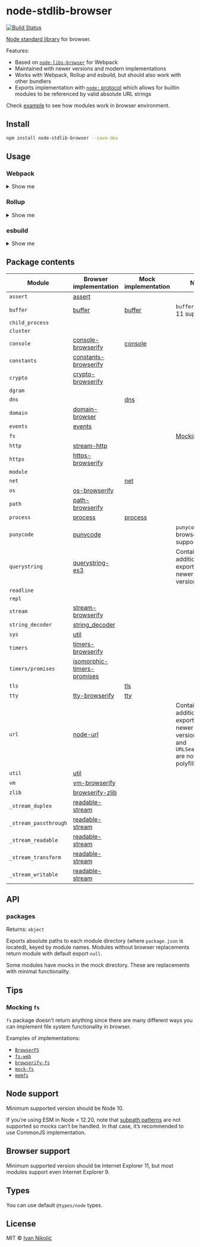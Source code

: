 # node-stdlib-browser

[![Build Status][ci-img]][ci]

[Node standard library](https://nodejs.org/docs/latest/api/) for browser.

Features:

-   Based on [`node-libs-browser`](https://github.com/webpack/node-libs-browser)
    for Webpack
-   Maintained with newer versions and modern implementations
-   Works with Webpack, Rollup and esbuild, but should also work with other
    bundlers
-   Exports implementation with
    [`node:` protocol](https://nodejs.org/api/esm.html#esm_node_imports) which
    allows for builtin modules to be referenced by valid absolute URL strings

Check [example](/example) to see how modules work in browser environment.

## Install

```sh
npm install node-stdlib-browser --save-dev
```

## Usage

### Webpack

<details>
	
<summary>Show me</summary>

As of Webpack 5, aliases and globals provider need to be explicitly configured.

```js
// webpack.config.js
const stdLibBrowser = require('node-stdlib-browser');
const webpack = require('webpack');

module.exports = {
	// ...
	resolve: {
		alias: stdLibBrowser
	},
	plugins: [
		new webpack.ProvidePlugin({
			process: stdLibBrowser.process,
			Buffer: [stdLibBrowser.buffer, 'Buffer']
		})
	]
};
```

</details>

### Rollup

<details>
	
<summary>Show me</summary>

Since many packages expose only CommonJS implementation, you need to apply
plugins to handle CommonJS exports. Those packages could have dependencies
installed with npm so they need to be properly resolved (taking into account
browser-specific implementations).

Some dependencies can have circular dependencies and Rollup will warn you about
that. You can
[ignore these warnings with `onwarn` function](https://github.com/rollup/rollup/issues/1089#issuecomment-635564942).

```js
// rollup.config.js
const stdLibBrowser = require('node-stdlib-browser');
const { default: resolve } = require('@rollup/plugin-node-resolve');
const commonjs = require('@rollup/plugin-commonjs');
const json = require('@rollup/plugin-json');
const alias = require('@rollup/plugin-alias');
const inject = require('@rollup/plugin-inject');

module.exports = {
	// ...
	plugins: [
		alias({
			entries: stdLibBrowser
		}),
		resolve({
			browser: true
		}),
		commonjs(),
		json(),
		inject({
			process: stdLibBrowser.process,
			Buffer: [stdLibBrowser.buffer, 'Buffer']
		})
	],
	onwarn: (warning, rollupWarn) => {
		const packagesWithCircularDependencies = [
			'util/',
			'assert/',
			'readable-stream/',
			'crypto-browserify/'
		];
		if (
			!(
				warning.code === 'CIRCULAR_DEPENDENCY' &&
				packagesWithCircularDependencies.some((modulePath) =>
					warning.importer.includes(modulePath)
				)
			)
		) {
			rollupWarn(warning);
		}
	}
};
```

</details>

### esbuild

<details>
	
<summary>Show me</summary>

Using esbuild requires you to use helper utilities and plugins.

```js
const path = require('path');
const esbuild = require('esbuild');
const plugin = require('node-stdlib-browser/helpers/esbuild/plugin');
const stdLibBrowser = require('node-stdlib-browser');

(async () => {
	await esbuild.build({
		// ...
		inject: [require.resolve('node-stdlib-browser/helpers/esbuild/shim')],
		define: {
			global: 'global',
			process: 'process',
			Buffer: 'Buffer'
		},
		plugins: [plugin(stdLibBrowser)]
	});
})();
```

</details>

## Package contents

| Module                | Browser implementation                                                            | Mock implementation        | Notes                                                                                                 |
| --------------------- | --------------------------------------------------------------------------------- | -------------------------- | ----------------------------------------------------------------------------------------------------- |
| `assert`              | [assert](https://github.com/browserify/commonjs-assert)                           |                            |
| `buffer`              | [buffer](https://github.com/feross/buffer)                                        | [buffer](mock/buffer.js)   | `buffer@5` for IE 11 support                                                                          |
| `child_process`       |                                                                                   |                            |
| `cluster`             |                                                                                   |                            |
| `console`             | [console-browserify](https://github.com/browserify/console-browserify)            | [console](mock/console.js) |
| `constants`           | [constants-browserify](https://github.com/juliangruber/constants-browserify)      |                            |
| `crypto`              | [crypto-browserify](https://github.com/crypto-browserify/crypto-browserify)       |                            |
| `dgram`               |                                                                                   |                            |
| `dns`                 |                                                                                   | [dns](mock/dns.js)         |
| `domain`              | [domain-browser](https://github.com/bevry/domain-browser)                         |                            |
| `events`              | [events](https://github.com/browserify/events)                                    |                            |
| `fs`                  |                                                                                   |                            | [Mocking `fs`](#mocking-fs)                                                                           |
| `http`                | [stream-http](https://github.com/jhiesey/stream-http)                             |                            |
| `https`               | [https-browserify](https://github.com/substack/https-browserify)                  |                            |
| `module`              |                                                                                   |                            |
| `net`                 |                                                                                   | [net](mock/net.js)         |
| `os`                  | [os-browserify](https://github.com/CoderPuppy/os-browserify)                      |                            |
| `path`                | [path-browserify](https://github.com/browserify/path-browserify)                  |                            |
| `process`             | [process](https://github.com/defunctzombie/node-process)                          | [process](mock/process.js) |
| `punycode`            | [punycode](https://github.com/bestiejs/punycode.js)                               |                            | `punycode@1` for browser support                                                                      |
| `querystring`         | [querystring-es3](https://github.com/mike-spainhower/querystring)                 |                            | Contains additional exports from newer Node versions                                                  |
| `readline`            |                                                                                   |                            |
| `repl`                |                                                                                   |                            |
| `stream`              | [stream-browserify](https://github.com/browserify/stream-browserify)              |                            |
| `string_decoder`      | [string_decoder](https://github.com/nodejs/string_decoder)                        |                            |
| `sys`                 | [util](https://github.com/browserify/node-util)                                   |                            |
| `timers`              | [timers-browserify](https://github.com/browserify/timers-browserify)              |                            |
| `timers/promises`     | [isomorphic-timers-promises](https://github.com/niksy/isomorphic-timers-promises) |                            |
| `tls`                 |                                                                                   | [tls](mock/tls.js)         |
| `tty`                 | [tty-browserify](https://github.com/browserify/tty-browserify)                    | [tty](mock/tty.js)         |
| `url`                 | [node-url](https://github.com/defunctzombie/node-url)                             |                            | Contains additional exports from newer Node versions (`URL` and `URLSearchParams` are not polyfilled) |
| `util`                | [util](https://github.com/browserify/node-util)                                   |                            |
| `vm`                  | [vm-browserify](https://github.com/browserify/vm-browserify)                      |                            |
| `zlib`                | [browserify-zlib](https://github.com/browserify/browserify-zlib)                  |                            |
| `_stream_duplex`      | [readable-stream](https://github.com/nodejs/readable-stream)                      |                            |
| `_stream_passthrough` | [readable-stream](https://github.com/nodejs/readable-stream)                      |                            |
| `_stream_readable`    | [readable-stream](https://github.com/nodejs/readable-stream)                      |                            |
| `_stream_transform`   | [readable-stream](https://github.com/nodejs/readable-stream)                      |                            |
| `_stream_writable`    | [readable-stream](https://github.com/nodejs/readable-stream)                      |                            |

## API

### packages

Returns: `object`

Exports absolute paths to each module directory (where `package.json` is
located), keyed by module names. Modules without browser replacements return
module with default export `null`.

Some modules have mocks in the mock directory. These are replacements with
minimal functionality.

## Tips

### Mocking `fs`

`fs` package doesn’t return anything since there are many different ways you can
implement file system functionality in browser.

Examples of implementations:

-   [`BrowserFS`](https://github.com/jvilk/BrowserFS)
-   [`fs-web`](https://github.com/matthewp/fs)
-   [`browserify-fs`](https://github.com/mafintosh/browserify-fs)
-   [`mock-fs`](https://github.com/tschaub/mock-fs)
-   [`memfs`](https://github.com/streamich/memfs)

## Node support

Minimum supported version should be Node 10.

If you’re using ESM in Node < 12.20, note that
[subpath patterns](https://nodejs.org/api/packages.html#packages_subpath_patterns)
are not supported so mocks can’t be handled. In that case, it’s recommended to
use CommonJS implementation.

## Browser support

Minimum supported version should be Internet Explorer 11, but most modules
support even Internet Explorer 9.

## Types

You can use default `@types/node` types.

## License

MIT © [Ivan Nikolić](http://ivannikolic.com)

<!-- prettier-ignore-start -->

[ci]: https://github.com/niksy/node-stdlib-browser/actions?query=workflow%3ACI
[ci-img]: https://github.com/niksy/node-stdlib-browser/workflows/CI/badge.svg?branch=master

<!-- prettier-ignore-end -->
